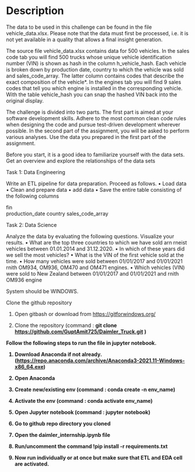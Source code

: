 # Description

The data to be used in this challenge can be found in the file vehicle_data.xlsx. Please 
note that the data must first be processed, i.e. it is not yet available in a quality that 
allows a final insight generation.

The source file vehicle_data.xlsx contains data for 500 vehicles. 
In the sales code tab you will find 500 trucks whose unique vehicle identification 
number (VIN) is shown as hash in the column h_vehicle_hash. Each vehicle is broken 
down by production date, country to which the vehicle was sold and sales_code_array. 
The latter column contains codes that describe the exact composition of the vehicle*. In 
the engines tab you will find 9 sales codes that tell you which engine is installed in the 
corresponding vehicle. With the table vehicle_hash you can snap the hashed VIN back into 
the original display.

The challenge is divided into two parts. The first part is aimed at your software 
development skills. Adhere to the most common clean code rules when designing the 
code and pursue test-driven development wherever possible. In the second part of the 
assignment, you will be asked to perform various analyses. Use the data you prepared in 
the first part of the assignment.

Before you start, it is a good idea to familiarize yourself with the data sets. Get an 
overview and explore the relationships of the data sets

Task 1: Data Engineering

Write an ETL pipeline for data preparation. Proceed as follows.
• Load data
• Clean and prepare data
• add data
• Save the entire table consisting of the following columns 

fin  
production_date
country
sales_code_array

Task 2: Data Science

Analyze the data by evaluating the following questions. Visualize your results.
• What are the top three countries to which we have sold arn rneist vehicles between 
  01.01.2014 and 31.12.2020.
• In which of these years did we sell the most vehicles? 
• What is the VIN of the first vehicle sold at the time.
• How many vehicles were sold between 01/01/2017 and 01/01/2021 rnith OM934, 
  OM936, OM470 and OM471 engines.
• Which vehicles (VIN) were sold to New Zealand between 01/01/2017 and 
  01/01/2021 and rnith OM936 engine
  
  
  
  
System should be WINDOWS.

Clone the github repository

1. Open gitbash or download from https://gitforwindows.org/

2. Clone the repository (command : <b>git clone https://github.com/GuptAmit725/Daimler_Truck.git )


Follow the following steps to run the file in jupyter notebook.

1. Download Anaconda if not already.(https://repo.anaconda.com/archive/Anaconda3-2021.11-Windows-x86_64.exe)

2. Open Anaconda 

3. Create new/existing env (command : <b>conda create -n env_name</b>)

4. Activate the env (command : <b>conda activate env_name</b>)

5. Open Jupyter notebook (command : <b>jupyter notebook</b>)

6. Go to github repo directory you cloned

7. Open the <b>daimler_internship.ipynb</b> file

8. Run/uncomment the command <b>!pip install -r requirements.txt</b>

9. Now run individually or at once but make sure that ETL and EDA cell are activated.
  
